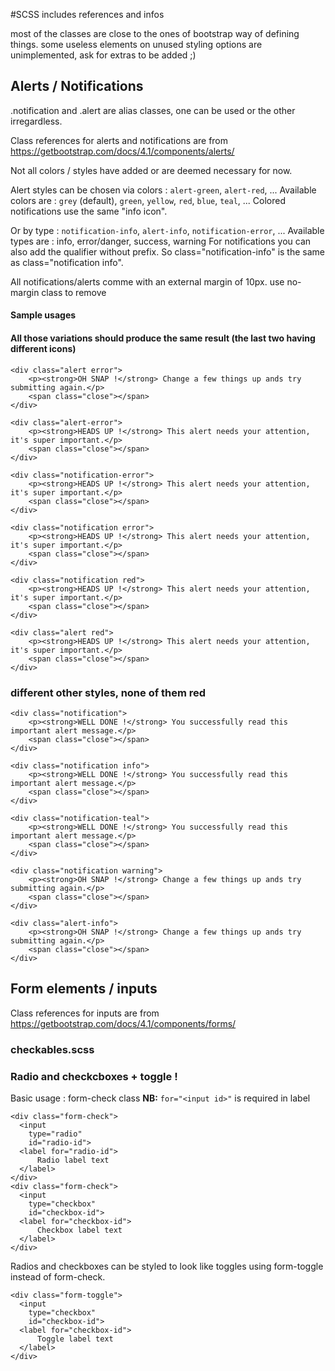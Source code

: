 #SCSS includes references and infos

most of the classes are close to the ones of bootstrap way of defining things.
some useless elements on unused styling options are unimplemented, ask for extras to be added ;)

## Alerts / Notifications

.notification and .alert are alias classes, one can be used or the other irregardless.

Class references for alerts and notifications are from <https://getbootstrap.com/docs/4.1/components/alerts/>

Not all colors / styles have added or are deemed necessary for now.

Alert styles can be chosen via colors : `alert-green`, `alert-red`, ...
Available colors are : `grey` (default), `green`, `yellow`, `red`, `blue`, `teal`, ...
Colored notifications use the same "info icon".

Or by type : `notification-info`, `alert-info`, `notification-error`, ...
Available types are : info, error/danger, success, warning
For notifications you can also add the qualifier without prefix.
So class="notification-info" is the same as class="notification info".

All notifications/alerts comme with an external margin of 10px.
use no-margin class to remove

#### Sample usages

#### All those variations should produce the same result (the last two having different icons)
```
<div class="alert error">
    <p><strong>OH SNAP !</strong> Change a few things up ands try submitting again.</p>
    <span class="close"></span>
</div>

<div class="alert-error">
    <p><strong>HEADS UP !</strong> This alert needs your attention, it's super important.</p>
    <span class="close"></span>
</div>

<div class="notification-error">
    <p><strong>HEADS UP !</strong> This alert needs your attention, it's super important.</p>
    <span class="close"></span>
</div>

<div class="notification error">
    <p><strong>HEADS UP !</strong> This alert needs your attention, it's super important.</p>
    <span class="close"></span>
</div>

<div class="notification red">
    <p><strong>HEADS UP !</strong> This alert needs your attention, it's super important.</p>
    <span class="close"></span>
</div>

<div class="alert red">
    <p><strong>HEADS UP !</strong> This alert needs your attention, it's super important.</p>
    <span class="close"></span>
</div>
```
### different other styles, none of them red
```
<div class="notification">
    <p><strong>WELL DONE !</strong> You successfully read this important alert message.</p>
    <span class="close"></span>
</div>

<div class="notification info">
    <p><strong>WELL DONE !</strong> You successfully read this important alert message.</p>
    <span class="close"></span>
</div>

<div class="notification-teal">
    <p><strong>WELL DONE !</strong> You successfully read this important alert message.</p>
    <span class="close"></span>
</div>

<div class="notification warning">
    <p><strong>OH SNAP !</strong> Change a few things up ands try submitting again.</p>
    <span class="close"></span>
</div>

<div class="alert-info">
    <p><strong>OH SNAP !</strong> Change a few things up ands try submitting again.</p>
    <span class="close"></span>
</div>
```
## Form elements / inputs
Class references for inputs are from <https://getbootstrap.com/docs/4.1/components/forms/>

### checkables.scss
### Radio and checkcboxes + toggle !

Basic usage : form-check class
**NB:** `for="<input id>"` is required in label
```
<div class="form-check">
  <input
    type="radio"
    id="radio-id">
  <label for="radio-id">
      Radio label text
  </label>
</div>
<div class="form-check">
  <input
    type="checkbox"
    id="checkbox-id">
  <label for="checkbox-id">
      Checkbox label text
  </label>
</div>
```
Radios and checkboxes can be styled to look like toggles using form-toggle instead of form-check.
```
<div class="form-toggle">
  <input
    type="checkbox"
    id="checkbox-id">
  <label for="checkbox-id">
      Toggle label text
  </label>
</div>
```

